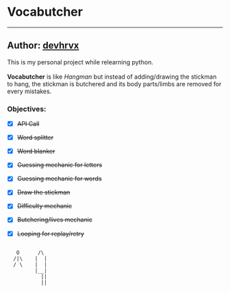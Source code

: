 # Vocabutcher
---
## Author: [devhrvx](https://github.com/devhrvx)

This is my personal project while relearning python. </br></br>
<b>Vocabutcher</b> is like <i>Hangman</i> but instead of adding/drawing the stickman to hang, the stickman is butchered and its body parts/limbs are removed for every mistakes.

### Objectives:
- [x] ~~API Call~~
- [x] ~~Word splitter~~
- [x] ~~Word blanker~~
- [x] ~~Guessing mechanic for letters~~
- [x] ~~Guessing mechanic for words~~
- [x] ~~Draw the stickman~~
- [x] ~~Difficulty mechanic~~
- [x] ~~Butchering/lives mechanic~~
- [x] ~~Looping for replay/retry~~


````

   O      /\
  /|\    |  |
  / \    |  |
         |__|
           ||
           ||
````

